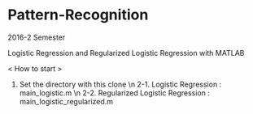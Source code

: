 # Pattern-Recognition
2016-2 Semester

Logistic Regression and Regularized Logistic Regression with MATLAB

< How to start >
1. Set the directory with this clone \n
2-1. Logistic Regression : main_logistic.m \n
2-2. Regularized Logistic Regression : main_logistic_regularized.m
